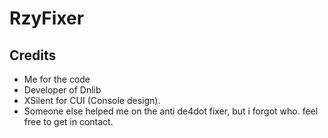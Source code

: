 RzyFixer
========
Credits
--------
* Me for the code
* Developer of Dnlib
* XSilent for CUI (Console design).
* Someone else helped me on the anti de4dot fixer, but i forgot who. feel free to get in contact.




